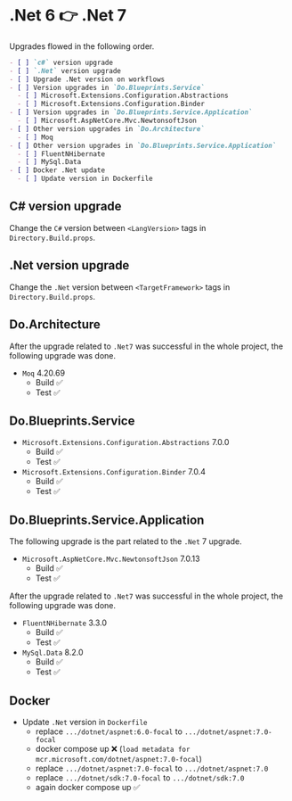 # .Net 6 👉 .Net 7

Upgrades flowed in the following order.

```markdown
- [ ] `c#` version upgrade
- [ ] `.Net` version upgrade
- [ ] Upgrade .Net version on workflows
- [ ] Version upgrades in `Do.Blueprints.Service`
  - [ ] Microsoft.Extensions.Configuration.Abstractions
  - [ ] Microsoft.Extensions.Configuration.Binder
- [ ] Version upgrades in `Do.Blueprints.Service.Application`
  - [ ] Microsoft.AspNetCore.Mvc.NewtonsoftJson
- [ ] Other version upgrades in `Do.Architecture`
  - [ ] Moq
- [ ] Other version upgrades in `Do.Blueprints.Service.Application`
  - [ ] FluentNHibernate
  - [ ] MySql.Data
- [ ] Docker .Net update
  - [ ] Update version in Dockerfile
```

## C# version upgrade

Change the `C#` version between `<LangVersion>` tags in `Directory.Build.props`.

## .Net version upgrade

Change the `.Net` version between `<TargetFramework>` tags in
`Directory.Build.props`.

## Do.Architecture

After the upgrade related to `.Net7` was successful in the whole project, the
following upgrade was done.

- `Moq` 4.20.69
  - Build ✅
  - Test ✅

## Do.Blueprints.Service

- `Microsoft.Extensions.Configuration.Abstractions` 7.0.0
  - Build ✅
  - Test ✅
- `Microsoft.Extensions.Configuration.Binder` 7.0.4
  - Build ✅
  - Test ✅

## Do.Blueprints.Service.Application

The following upgrade is the part related to the `.Net` 7 upgrade.

- `Microsoft.AspNetCore.Mvc.NewtonsoftJson` 7.0.13
  - Build ✅
  - Test ✅

After the upgrade related to `.Net7` was successful in the whole project, the
following upgrade was done.

- `FluentNHibernate` 3.3.0
  - Build ✅
  - Test ✅
- `MySql.Data` 8.2.0
  - Build ✅
  - Test ✅

## Docker

- Update `.Net` version in `Dockerfile`
  - replace `.../dotnet/aspnet:6.0-focal` to `.../dotnet/aspnet:7.0-focal`
  - docker compose up ❌ (`load metadata for mcr.microsoft.com/dotnet/aspnet:7.0-focal`)
  - replace `.../dotnet/aspnet:7.0-focal` to `.../dotnet/aspnet:7.0`
  - replace `.../dotnet/sdk:7.0-focal` to `.../dotnet/sdk:7.0`
  - again docker compose up ✅
